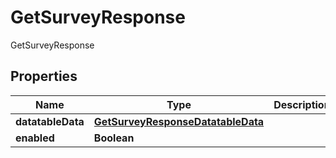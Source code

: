 

# GetSurveyResponse

GetSurveyResponse

## Properties

| Name | Type | Description | Notes |
|------------ | ------------- | ------------- | -------------|
|**datatableData** | [**GetSurveyResponseDatatableData**](GetSurveyResponseDatatableData.md) |  |  [optional] |
|**enabled** | **Boolean** |  |  [optional] |



